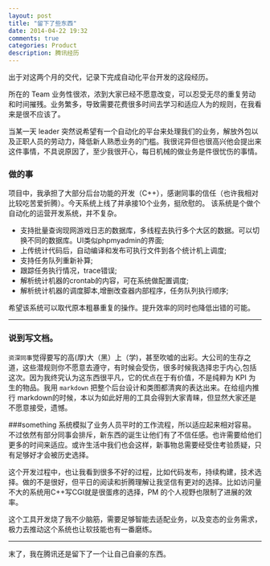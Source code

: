 ```yaml
---
layout: post
title: "留下了些东西"
date: 2014-04-22 19:32
comments: true
categories: Product 
description: 腾讯经历  
---
```

  出于对这两个月的交代，记录下完成自动化平台开发的这段经历。

  所在的 Team 业务性很浓，浓到大家已经不愿意改变，可以忍受无尽的重复劳动和时间摧残。业务繁多，导致需要花费很多时间去学习和适应人为的规则，在我看来是很不应该了。

  当某一天 leader 突然说希望有一个自动化的平台来处理我们的业务，解放外包以及正职人员的劳动力，降低新人熟悉业务的门槛。我很诧异但也很高兴他会提出来这件事情，不具说原因了，至少我很开心，每日机械的做业务是件很忧伤的事情。


### 做的事
   项目中，我承担了大部分后台功能的开发（C++），感谢同事的信任（也许我相对比较吃苦爱折腾）。今天系统上线了并承接10个业务，挺欣慰的。
   该系统是个做个自动化的运营开发系统，并不复杂。

   * 支持批量查询现网游戏日志的数据库，多线程去执行多个大区的数据。可以切换不同的数据库。UI类似phpmyadmin的界面;
   * 上传统计代码后，自动编译和发布可执行文件到各个统计机上调度;
   * 支持任务队列重新补算;
   * 跟踪任务执行情况，trace错误;
   * 解析统计机器的crontab的内容，可在系统做配置调度;
   * 解析统计机器的调度脚本,增删改查器内部程序，任务队列执行顺序;

   希望该系统可以取代原本粗暴重复的操作。提升效率的同时也降低出错的可能。

   ---

### 说到写文档。

   `资深同事`觉得要写的高(厚)大（黑）上（学)，甚至吹嘘的出彩。大公司的生存之道，这些潜规则你不愿意去遵守，有时候会受伤，很多时候我选择忠于内心,包括这次。因为我终究认为这东西很平凡，它的优点在于有价值，不是纯粹为 KPI 为生的物品。我用 `markdown` 把整个后台设计和类图都清爽的表达出来。在给组内推行 markdown的时候，本以为如此好用的工具会得到大家青睐，但显然大家还是不愿意接受，遗憾。


###something
   系统模拟了业务人员平时的工作流程，所以适应起来相对容易。不过依然有部分同事会排斥，新东西的诞生让他们有了不信任感。也许需要给他们更多的时间来适应。或许生活中我们也会这样，新事物总需要经受住考验质疑，只有足够好才会被历史选择。

   这个开发过程中，也让我看到很多不好的过程，比如代码发布，持续构建，技术选择。做的不是很好，但平日的阅读和折腾理解让我坚信有更对的选择。比如访问量不大的系统用C++写CGI就是很蛋疼的选择，PM 的个人视野也限制了进展的效率。

   这个工具开发烧了我不少脑筋，需要足够智能去适配业务，以及变态的业务需求，极力去推动这个系统也让软技能也有一番磨练。

---

末了，我在腾讯还是留下了一个让自己自豪的东西。
